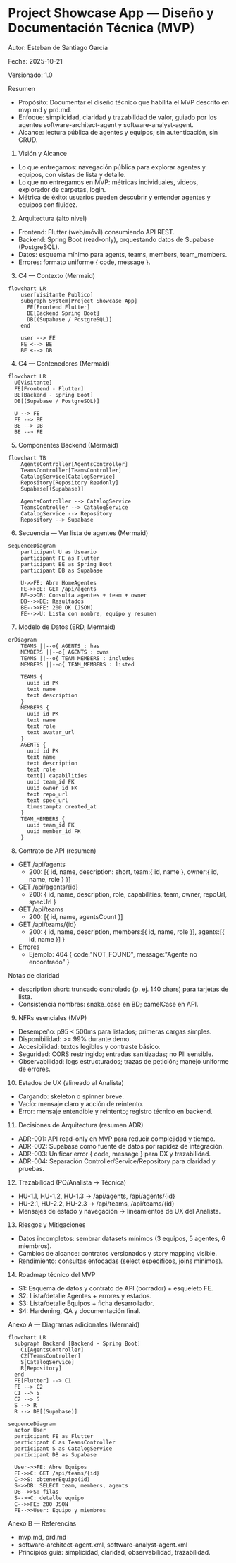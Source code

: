 # Project Showcase App — Diseño y Documentación Técnica (MVP)

Autor: Esteban de Santiago García

Fecha: 2025-10-21

Versionado: 1.0

Resumen
- Propósito: Documentar el diseño técnico que habilita el MVP descrito en mvp.md y prd.md.
- Enfoque: simplicidad, claridad y trazabilidad de valor, guiado por los agentes software-architect-agent y software-analyst-agent.
- Alcance: lectura pública de agentes y equipos; sin autenticación, sin CRUD.

1. Visión y Alcance
- Lo que entregamos: navegación pública para explorar agentes y equipos, con vistas de lista y detalle.
- Lo que no entregamos en MVP: métricas individuales, videos, explorador de carpetas, login.
- Métrica de éxito: usuarios pueden descubrir y entender agentes y equipos con fluidez.

2. Arquitectura (alto nivel)
- Frontend: Flutter (web/móvil) consumiendo API REST.
- Backend: Spring Boot (read-only), orquestando datos de Supabase (PostgreSQL).
- Datos: esquema mínimo para agents, teams, members, team_members.
- Errores: formato uniforme { code, message }.

3. C4 — Contexto (Mermaid)
```mermaid
flowchart LR
    user[Visitante Publico]
    subgraph System[Project Showcase App]
      FE[Frontend Flutter]
      BE[Backend Spring Boot]
      DB[(Supabase / PostgreSQL)]
    end

    user --> FE
    FE <--> BE
    BE <--> DB
```

4. C4 — Contenedores (Mermaid)
```mermaid
flowchart LR
  U[Visitante]
  FE[Frontend - Flutter]
  BE[Backend - Spring Boot]
  DB[(Supabase / PostgreSQL)]

  U --> FE
  FE --> BE
  BE --> DB
  BE --> FE
```

5. Componentes Backend (Mermaid)
```mermaid
flowchart TB
    AgentsController[AgentsController]
    TeamsController[TeamsController]
    CatalogService[CatalogService]
    Repository[Repository Readonly]
    Supabase[(Supabase)]

    AgentsController --> CatalogService
    TeamsController --> CatalogService
    CatalogService --> Repository
    Repository --> Supabase
```

6. Secuencia — Ver lista de agentes (Mermaid)
```mermaid
sequenceDiagram
    participant U as Usuario
    participant FE as Flutter
    participant BE as Spring Boot
    participant DB as Supabase

    U->>FE: Abre HomeAgentes
    FE->>BE: GET /api/agents
    BE->>DB: Consulta agentes + team + owner
    DB-->>BE: Resultados
    BE-->>FE: 200 OK (JSON)
    FE-->>U: Lista con nombre, equipo y resumen
```

7. Modelo de Datos (ERD, Mermaid)
```mermaid
erDiagram
    TEAMS ||--o{ AGENTS : has
    MEMBERS ||--o{ AGENTS : owns
    TEAMS ||--o{ TEAM_MEMBERS : includes
    MEMBERS ||--o{ TEAM_MEMBERS : listed

    TEAMS {
      uuid id PK
      text name
      text description
    }
    MEMBERS {
      uuid id PK
      text name
      text role
      text avatar_url
    }
    AGENTS {
      uuid id PK
      text name
      text description
      text role
      text[] capabilities
      uuid team_id FK
      uuid owner_id FK
      text repo_url
      text spec_url
      timestamptz created_at
    }
    TEAM_MEMBERS {
      uuid team_id FK
      uuid member_id FK
    }
```

8. Contrato de API (resumen)
- GET /api/agents
  - 200: [{ id, name, description: short, team:{ id, name }, owner:{ id, name, role } }]
- GET /api/agents/{id}
  - 200: { id, name, description, role, capabilities, team, owner, repoUrl, specUrl }
- GET /api/teams
  - 200: [{ id, name, agentsCount }]
- GET /api/teams/{id}
  - 200: { id, name, description, members:[{ id, name, role }], agents:[{ id, name }] }
- Errores
  - Ejemplo: 404 { code:"NOT_FOUND", message:"Agente no encontrado" }

Notas de claridad
- description short: truncado controlado (p. ej. 140 chars) para tarjetas de lista.
- Consistencia nombres: snake_case en BD; camelCase en API.

9. NFRs esenciales (MVP)
- Desempeño: p95 < 500ms para listados; primeras cargas simples.
- Disponibilidad: >= 99% durante demo.
- Accesibilidad: textos legibles y contraste básico.
- Seguridad: CORS restringido; entradas sanitizadas; no PII sensible.
- Observabilidad: logs estructurados; trazas de petición; manejo uniforme de errores.

10. Estados de UX (alineado al Analista)
- Cargando: skeleton o spinner breve.
- Vacío: mensaje claro y acción de reintento.
- Error: mensaje entendible y reintento; registro técnico en backend.

11. Decisiones de Arquitectura (resumen ADR)
- ADR-001: API read-only en MVP para reducir complejidad y tiempo.
- ADR-002: Supabase como fuente de datos por rapidez de integración.
- ADR-003: Unificar error { code, message } para DX y trazabilidad.
- ADR-004: Separación Controller/Service/Repository para claridad y pruebas.

12. Trazabilidad (PO/Analista → Técnica)
- HU-1.1, HU-1.2, HU-1.3 → /api/agents, /api/agents/{id}
- HU-2.1, HU-2.2, HU-2.3 → /api/teams, /api/teams/{id}
- Mensajes de estado y navegación → lineamientos de UX del Analista.

13. Riesgos y Mitigaciones
- Datos incompletos: sembrar datasets mínimos (3 equipos, 5 agentes, 6 miembros).
- Cambios de alcance: contratos versionados y story mapping visible.
- Rendimiento: consultas enfocadas (select específicos, joins mínimos).

14. Roadmap técnico del MVP
- S1: Esquema de datos y contrato de API (borrador) + esqueleto FE.
- S2: Lista/detalle Agentes + errores y estados.
- S3: Lista/detalle Equipos + ficha desarrollador.
- S4: Hardening, QA y documentación final.

Anexo A — Diagramas adicionales (Mermaid)
```mermaid
flowchart LR
  subgraph Backend [Backend - Spring Boot]
    C1[AgentsController]
    C2[TeamsController]
    S[CatalogService]
    R[Repository]
  end
  FE[Flutter] --> C1
  FE --> C2
  C1 --> S
  C2 --> S
  S --> R
  R --> DB[(Supabase)]
```

```mermaid
sequenceDiagram
  actor User
  participant FE as Flutter
  participant C as TeamsController
  participant S as CatalogService
  participant DB as Supabase

  User->>FE: Abre Equipos
  FE->>C: GET /api/teams/{id}
  C->>S: obtenerEquipo(id)
  S->>DB: SELECT team, members, agents
  DB-->>S: filas
  S-->>C: detalle equipo
  C-->>FE: 200 JSON
  FE-->>User: Equipo y miembros
```

Anexo B — Referencias
- mvp.md, prd.md
- software-architect-agent.xml, software-analyst-agent.xml
- Principios guía: simplicidad, claridad, observabilidad, trazabilidad.
